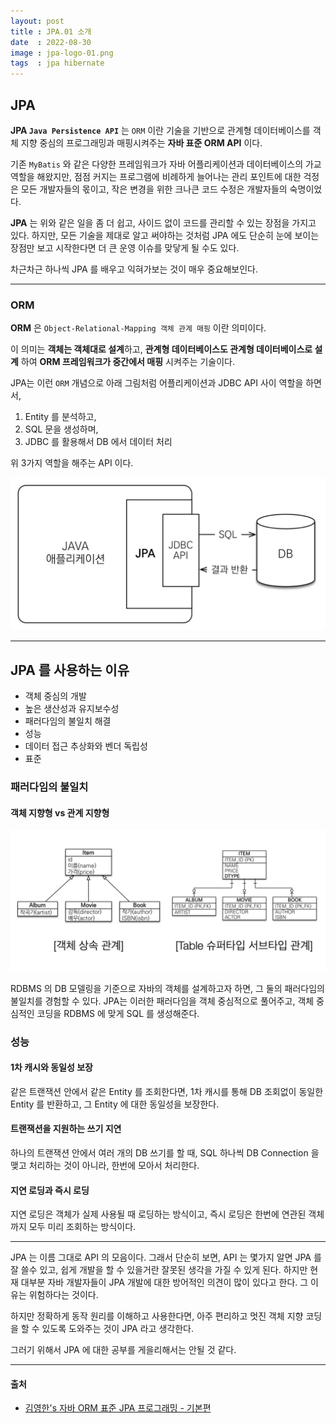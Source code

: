 ```yaml
---
layout: post
title : JPA.01 소개
date  : 2022-08-30
image : jpa-logo-01.png
tags  : jpa hibernate
---
```


## JPA
**JPA `Java Persistence API`** 는 `ORM` 이란 기술을 기반으로 관계형 데이터베이스를 객체 지향 중심의 프로그래밍과 매핑시켜주는 **자바 표준 ORM API** 이다.

기존 `MyBatis` 와 같은 다양한 프레임워크가 자바 어플리케이션과 데이터베이스의 가교 역할을 해왔지만, 점점 커지는 프로그램에 비례하게 늘어나는 관리 포인트에 대한 걱정은 모든 개발자들의 몫이고, 작은 변경을 위한 크나큰 코드 수정은 개발자들의 숙명이었다.

**JPA** 는 위와 같은 일을 좀 더 쉽고, 사이드 없이 코드를 관리할 수 있는 장점을 가지고 있다. 하지만, 모든 기술을 제대로 알고 써야하는 것처럼 JPA 에도 단순히 눈에 보이는 장점만 보고 시작한다면 더 큰 운영 이슈를 맞닿게 될 수도 있다.

차근차근 하나씩 JPA 를 배우고 익혀가보는 것이 매우 중요해보인다.

---

### ORM
**ORM** 은 `Object-Relational-Mapping 객체 관계 매핑` 이란 의미이다.

이 의미는 **객체는 객체대로 설계**하고, **관계형 데이터베이스도 관계형 데이터베이스로 설계** 하여 **ORM 프레임워크가 중간에서 매핑** 시켜주는 기술이다.

JPA는 이런 `ORM` 개념으로 아래 그림처럼 어플리케이션과 JDBC API 사이 역할을 하면서,

1. Entity 를 분석하고,
2. SQL 문을 생성하며,
3. JDBC 를 활용해서 DB 에서 데이터 처리

위 3가지 역할을 해주는 API 이다.

![JPA 동박 원리](/images/jpa-01-01.png)

---

## JPA 를 사용하는 이유
- 객체 중심의 개발
- 높은 생산성과 유지보수성
- 패러다임의 불일치 해결
- 성능
- 데이터 접근 추상화와 벤더 독립성
- 표준

### 패러다임의 불일치
#### 객체 지향형 vs 관계 지향형

![JPA 객체 지향 vs 관계 지향형](/images/jpa-01-02.png)

RDBMS 의 DB 모델링을 기준으로 자바의 객체를 설계하고자 하면, 그 둘의 패러다임의 불일치를 경험할 수 있다. JPA는 이러한 패러다임을 객체 중심적으로 풀어주고, 객체 중심적인 코딩을 RDBMS 에 맞게 SQL 를 생성해준다.

### 성능
#### 1차 캐시와 동일성 보장
같은 트랜잭션 안에서 같은 Entity 를 조회한다면, 1차 캐시를 통해 DB 조회없이 동일한 Entity 를 반환하고, 그 Entity 에 대한 동일성을 보장한다.

#### 트랜잭션을 지원하는 쓰기 지연
하나의 트랜잭션 안에서 여러 개의 DB 쓰기를 할 때, SQL 하나씩 DB Connection 을 맺고 처리하는 것이 아니라, 한번에 모아서 처리한다.

#### 지연 로딩과 즉시 로딩
지연 로딩은 객체가 실제 사용될 때 로딩하는 방식이고, 즉시 로딩은 한번에 연관된 객체까지 모두 미리 조회하는 방식이다.

---

JPA 는 이름 그대로 API 의 모음이다. 그래서 단순히 보면, API 는 몇가지 알면 JPA 를 잘 쓸수 있고, 쉽게 개발을 할 수 있을거란 잘못된 생각을 가질 수 있게 된다. 하지만 현재 대부분 자바 개발자들이 JPA 개발에 대한 방어적인 의견이 많이 있다고 한다. 그 이유는 위험하다는 것이다.

하지만 정확하게 동작 원리를 이해하고 사용한다면, 아주 편리하고 멋진 객체 지향 코딩을 할 수 있도록 도와주는 것이 JPA 라고 생각한다.

그러기 위해서 JPA 에 대한 공부를 게을리해서는 안될 것 같다.

---

#### 출처
- [김영한's 자바 ORM 표준 JPA 프로그래밍 - 기본편](https://www.inflearn.com/course/ORM-JPA-Basic#curriculum)
